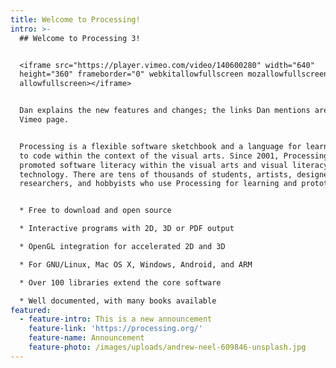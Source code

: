 ```yaml
---
title: Welcome to Processing!
intro: >-
  ## Welcome to Processing 3!


  <iframe src="https://player.vimeo.com/video/140600280" width="640"
  height="360" frameborder="0" webkitallowfullscreen mozallowfullscreen
  allowfullscreen></iframe>


  Dan explains the new features and changes; the links Dan mentions are on the
  Vimeo page.


  Processing is a flexible software sketchbook and a language for learning how
  to code within the context of the visual arts. Since 2001, Processing has
  promoted software literacy within the visual arts and visual literacy within
  technology. There are tens of thousands of students, artists, designers,
  researchers, and hobbyists who use Processing for learning and prototyping.


  * Free to download and open source

  * Interactive programs with 2D, 3D or PDF output

  * OpenGL integration for accelerated 2D and 3D

  * For GNU/Linux, Mac OS X, Windows, Android, and ARM

  * Over 100 libraries extend the core software

  * Well documented, with many books available
featured:
  - feature-intro: This is a new announcement
    feature-link: 'https://processing.org/'
    feature-name: Announcement
    feature-photo: /images/uploads/andrew-neel-609846-unsplash.jpg
---
```


